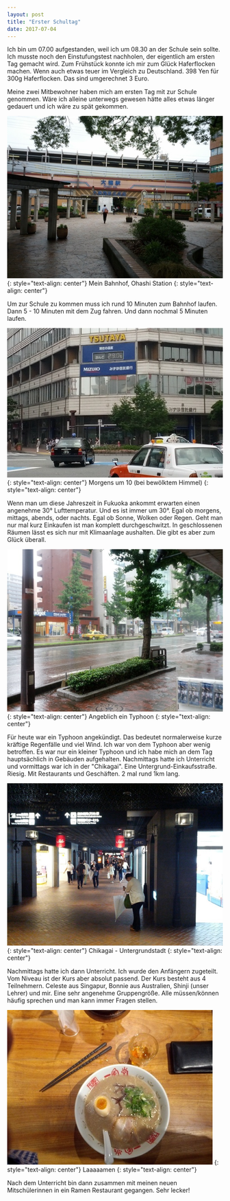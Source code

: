 ```yaml
---
layout: post
title: "Erster Schultag"
date: 2017-07-04
---
```


Ich bin um 07.00 aufgestanden, weil ich um 08.30 an der Schule sein sollte. Ich musste noch den Einstufungstest nachholen, der eigentlich am ersten Tag gemacht wird. Zum Frühstück konnte ich mir zum Glück Haferflocken machen. Wenn auch etwas teuer im Vergleich zu Deutschland. 398 Yen für 300g Haferflocken. Das sind umgerechnet 3 Euro.

Meine zwei Mitbewohner haben mich am ersten Tag mit zur Schule genommen. Wäre ich alleine unterwegs gewesen hätte alles etwas länger gedauert und ich wäre zu spät gekommen.

![ohashi_station](/images/resized/ohashi_station.jpg)
{: style="text-align: center"}
Mein Bahnhof, Ohashi Station
{: style="text-align: center"}

Um zur Schule zu kommen muss ich rund 10 Minuten zum Bahnhof laufen. Dann 5 - 10 Minuten mit dem Zug fahren. Und dann nochmal 5 Minuten laufen. 

![ohashi_station](/images/resized/temperature.jpg)
{: style="text-align: center"}
Morgens um 10 (bei bewölktem Himmel)
{: style="text-align: center"}

Wenn man um diese Jahreszeit in Fukuoka ankommt erwarten einen angenehme 30° Lufttemperatur. Und es ist immer um 30°. Egal ob morgens, mittags, abends, oder nachts. Egal ob Sonne, Wolken oder Regen. Geht man nur mal kurz Einkaufen ist man komplett durchgeschwitzt. In geschlossenen Räumen lässt es sich nur mit Klimaanlage aushalten. Die gibt es aber zum Glück überall.

![ohashi_station](/images/resized/rain_fukuoka.jpg)
{: style="text-align: center"}
Angeblich ein Typhoon
{: style="text-align: center"}

Für heute war ein Typhoon angekündigt. Das bedeutet normalerweise kurze kräftige Regenfälle und viel Wind. Ich war von dem Typhoon aber wenig betroffen. Es war nur ein kleiner Typhoon und ich habe mich an dem Tag hauptsächlich in Gebäuden aufgehalten. Nachmittags hatte ich Unterricht und vormittags war ich in der "Chikagai". Eine Untergrund-Einkaufsstraße. Riesig. Mit Restaurants und Geschäften. 2 mal rund 1km lang.

![chikagai](/images/resized/chikagai.jpg)
{: style="text-align: center"}
Chikagai - Untergrundstadt
{: style="text-align: center"}

Nachmittags hatte ich dann Unterricht. Ich wurde den Anfängern zugeteilt. Vom Niveau ist der Kurs aber absolut passend. Der Kurs besteht aus 4 Teilnehmern. Celeste aus Singapur, Bonnie aus Australien, Shinji (unser Lehrer) und mir. Eine sehr angenehme Gruppengröße. Alle müssen/können häufig sprechen und man kann immer Fragen stellen.

![ramen](/images/resized/ramen.jpg)
{: style="text-align: center"}
Laaaaamen
{: style="text-align: center"}

Nach dem Unterricht bin dann zusammen mit meinen neuen Mitschülerinnen in ein Ramen Restaurant gegangen. Sehr lecker!
